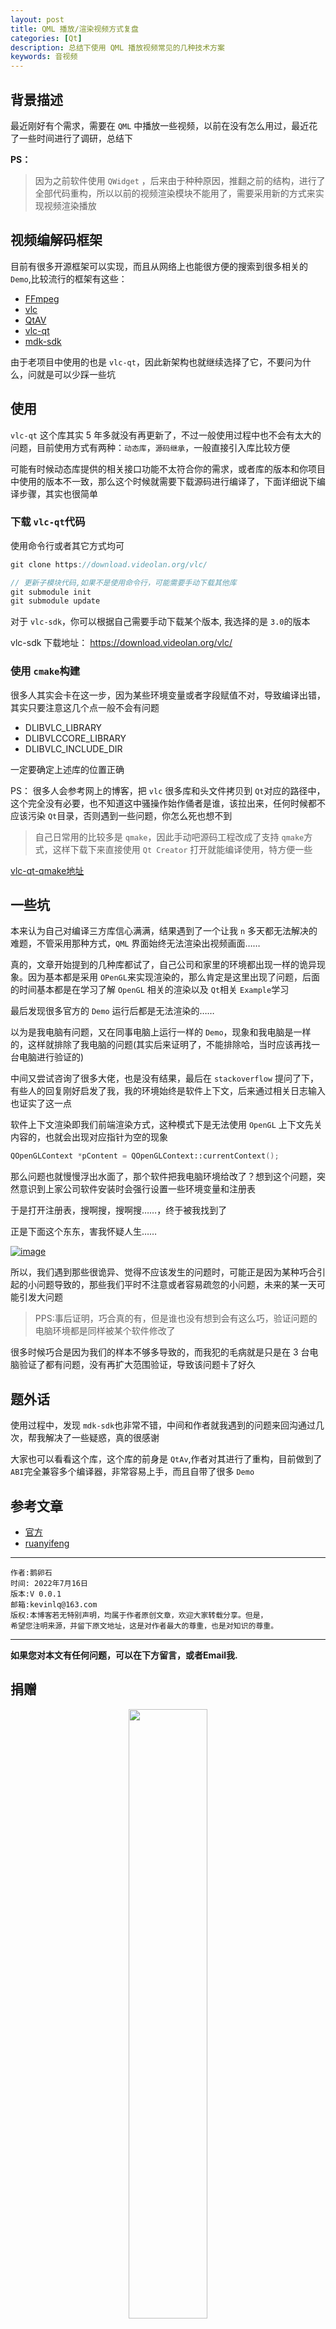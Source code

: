 ```yaml
---
layout: post
title: QML 播放/渲染视频方式复盘
categories: [Qt]
description: 总结下使用 QML 播放视频常见的几种技术方案
keywords: 音视频
---
```


## 背景描述

最近刚好有个需求，需要在 `QML` 中播放一些视频，以前在没有怎么用过，最近花了一些时间进行了调研，总结下

**PS：**

> 因为之前软件使用 `QWidget` ，后来由于种种原因，推翻之前的结构，进行了全部代码重构，所以以前的视频渲染模块不能用了，需要采用新的方式来实现视频渲染播放

## 视频编解码框架

目前有很多开源框架可以实现，而且从网络上也能很方便的搜索到很多相关的 `Demo`,比较流行的框架有这些：

- [FFmpeg](https://github.com/FFmpeg/FFmpeg)
- [vlc](https://github.com/videolan/vlc)
- [QtAV](https://github.com/wang-bin/QtAV)
- [vlc-qt](https://github.com/vlc-qt/vlc-qt)
- [mdk-sdk](https://github.com/wang-bin/mdk-sdk)

由于老项目中使用的也是 `vlc-qt`，因此新架构也就继续选择了它，不要问为什么，问就是可以少踩一些坑

## 使用

`vlc-qt` 这个库其实 5 年多就没有再更新了，不过一般使用过程中也不会有太大的问题，目前使用方式有两种：`动态库`，`源码继承`，一般直接引入库比较方便

可能有时候动态库提供的相关接口功能不太符合你的需求，或者库的版本和你项目中使用的版本不一致，那么这个时候就需要下载源码进行编译了，下面详细说下编译步骤，其实也很简单

### 下载 `vlc-qt`代码

使用命令行或者其它方式均可

```C++
git clone https://download.videolan.org/vlc/

// 更新子模块代码,如果不是使用命令行，可能需要手动下载其他库
git submodule init
git submodule update
```

对于 `vlc-sdk`，你可以根据自己需要手动下载某个版本, 我选择的是 `3.0`的版本

vlc-sdk 下载地址： https://download.videolan.org/vlc/

### 使用 `cmake`构建

很多人其实会卡在这一步，因为某些环境变量或者字段赋值不对，导致编译出错，其实只要注意这几个点一般不会有问题

- DLIBVLC_LIBRARY
- DLIBVLCCORE_LIBRARY
- DLIBVLC_INCLUDE_DIR

一定要确定上述库的位置正确

PS： 很多人会参考网上的博客，把 `vlc` 很多库和头文件拷贝到 `Qt`对应的路径中，这个完全没有必要，也不知道这中骚操作始作俑者是谁，该拉出来，任何时候都不应该污染 `Qt`目录，否则遇到一些问题，你怎么死也想不到

> 自己日常用的比较多是 `qmake`，因此手动吧源码工程改成了支持 `qmake`方式，这样下载下来直接使用 `Qt Creator` 打开就能编译使用，特方便一些

[vlc-qt-qmake地址](https://gitee.com/devstone/vlc-qt-qml-demo)


## 一些坑

本来认为自己对编译三方库信心满满，结果遇到了一个让我 `n` 多天都无法解决的难题，不管采用那种方式，`QML` 界面始终无法渲染出视频画面……

真的，文章开始提到的几种库都试了，自己公司和家里的环境都出现一样的诡异现象。因为基本都是采用 `OPenGL`来实现渲染的，那么肯定是这里出现了问题，后面的时间基本都是在学习了解 `OpenGL` 相关的渲染以及 `Qt`相关 `Example`学习

最后发现很多官方的 `Demo` 运行后都是无法渲染的……

以为是我电脑有问题，又在同事电脑上运行一样的 `Demo`，现象和我电脑是一样的，这样就排除了我电脑的问题(其实后来证明了，不能排除哈，当时应该再找一台电脑进行验证的)

中间又尝试咨询了很多大佬，也是没有结果，最后在 `stackoverflow` 提问了下，有些人的回复刚好启发了我，我的环境始终是软件上下文，后来通过相关日志输入也证实了这一点

软件上下文渲染即我们前端渲染方式，这种模式下是无法使用 `OpenGL` 上下文先关内容的，也就会出现对应指针为空的现象

```C++
QOpenGLContext *pContent = QOpenGLContext::currentContext();
```

那么问题也就慢慢浮出水面了，那个软件把我电脑环境给改了？想到这个问题，突然意识到上家公司软件安装时会强行设置一些环境变量和注册表

于是打开注册表，搜啊搜，搜啊搜……，终于被我找到了

正是下面这个东东，害我怀疑人生……


[![image](https://s1.ax1x.com/2022/08/15/vwpO4H.png)](https://imgtu.com/i/vwpO4H)

所以，我们遇到那些很诡异、觉得不应该发生的问题时，可能正是因为某种巧合引起的小问题导致的，那些我们平时不注意或者容易疏忽的小问题，未来的某一天可能引发大问题

> PPS:事后证明，巧合真的有，但是谁也没有想到会有这么巧，验证问题的电脑环境都是同样被某个软件修改了

很多时候巧合是因为我们的样本不够多导致的，而我犯的毛病就是只是在 3 台电脑验证了都有问题，没有再扩大范围验证，导致该问题卡了好久


## 题外话

使用过程中，发现 `mdk-sdk`也非常不错，中间和作者就我遇到的问题来回沟通过几次，帮我解决了一些疑惑，真的很感谢

大家也可以看看这个库，这个库的前身是 `QtAv`,作者对其进行了重构，目前做到了 `ABI`完全兼容多个编译器，非常容易上手，而且自带了很多 `Demo`



## 参考文章

- [官方](https://ffmpeg.org/ffmpeg.html)
- [ruanyifeng](https://www.ruanyifeng.com/blog/2020/01/ffmpeg.html)


******

    作者:鹅卵石
    时间: 2022年7月16日
    版本:V 0.0.1
    邮箱:kevinlq@163.com
	版权:本博客若无特别声明，均属于作者原创文章，欢迎大家转载分享。但是，
	希望您注明来源，并留下原文地址，这是对作者最大的尊重，也是对知识的尊重。

<!-- more -->



---

**如果您对本文有任何问题，可以在下方留言，或者Email我.**

## 捐赠

<center>
<img src="https://s1.ax1x.com/2022/08/15/vw9gMt.png" width="50%" height="50%" />
</center>

如果觉得分享的内容不错，可以请作者喝杯咖啡.